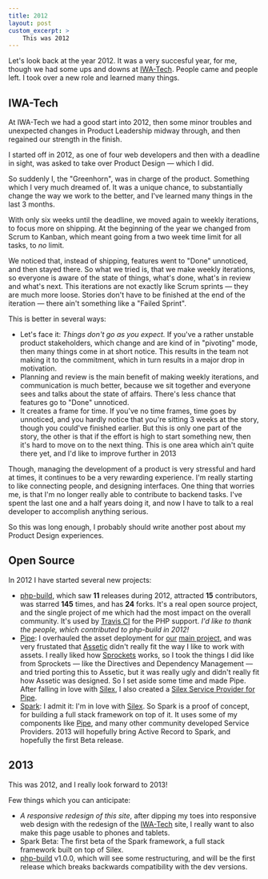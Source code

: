 ```yaml
---
title: 2012
layout: post
custom_excerpt: >
    This was 2012
---
```


Let's look back at the year 2012. It was a very succesful year, for me,
though we had some ups and downs at [IWA-Tech][]. People came and people
left. I took over a new role and learned many things.

## IWA-Tech

At IWA-Tech we had a good start into 2012, then some minor troubles and
unexpected changes in Product Leadership midway through, and then
regained our strength in the finish.

I started off in 2012, as one of four web developers and then with a
deadline in sight, was asked to take over Product Design — which I did.

So suddenly I, the "Greenhorn", was in charge of the product. Something
which I very much dreamed of. It was a unique chance, to substantially
change the way we work to the better, and I've learned many things in
the last 3 months.

With only six weeks until the deadline, we moved again to weekly
iterations, to focus more on shipping. At the beginning of the year we
changed from Scrum to Kanban, which meant going from a two week time
limit for all tasks, to _no_ limit.

We noticed that, instead of shipping, features went to "Done" unnoticed,
and then stayed there. So what we tried is, that we make weekly
iterations, so everyone is aware of the state of things, what's done,
what's in review and what's next. This iterations are not exactly like
Scrum sprints — they are much more loose. Stories don't have to be
finished at the end of the iteration — there ain't something like a
"Failed Sprint".

This is better in several ways:

* Let's face it: _Things don't go as you expect._ If you've a rather
  unstable product stakeholders, which change and are kind of in
  "pivoting" mode, then many things come in at short notice. This
  results in the team not making it to the commitment, which in turn
  results in a major drop in motivation.
* Planning and review is the main benefit of making weekly iterations,
  and communication is much better, because we sit together and everyone
  sees and talks about the state of affairs. There's less chance that
  features go to "Done" unnoticed.
* It creates a frame for time. If you've no time frames, time goes by
  unnoticed, and you hardly notice that you're sitting 3 weeks at the
  story, though you could've finished earlier. But this is only one part
  of the story, the other is that if the effort is high to start something
  new, then it's hard to move on to the next thing. This is one area which
  ain't quite there yet, and I'd like to improve further in 2013

Though, managing the development of a product is very stressful and hard
at times, it continues to be a very rewarding experience. I'm really
starting to like connecting people, and designing interfaces. One thing
that worries me, is that I'm no longer really able to contribute to
backend tasks. I've spent the last one and a half years doing it, and
now I have to talk to a real developer to accomplish anything serious.

So this was long enough, I probably should write another post about my
Product Design experiences.

[IWA-Tech]: http://iwa-tech.com

## Open Source

In 2012 I have started several new projects:

* [php-build][], which saw __11__ releases during 2012, attracted __15__
  contributors, was starred __145__ times, and has __24__ forks. It's a
  real open source project, and the single project of me which had the
  most impact on the overall community. It's used by [Travis CI][] for
  the PHP support. _I'd like to thank the people, which
  contributed to php-build in 2012!_
* [Pipe][]: I overhauled the asset deployment for [our][IWA-Tech] [main
  project][talenthouse], and was very frustated that [Assetic][] didn't
  really fit the way I like to work with assets. I really liked how
  [Sprockets][] works, so I took the things I did like from Sprockets —
  like the Directives and Dependency Management — and tried porting this
  to Assetic, but it was really ugly and didn't really fit how
  Assetic was designed. So I set aside some time and made Pipe. After falling in love with [Silex][], I also created a [Silex Service Provider for Pipe](http://github.com/CHH/pipe-silex).
* [Spark][]: I admit it: I'm in love with [Silex][]. So Spark is a proof
  of concept, for building a full stack framework on top of it. It uses
  some of my components like [Pipe][], and many other community
  developed Service Providers. 2013 will hopefully bring Active Record
  to Spark, and hopefully the first Beta release.

[Silex]: http://silex.sensiolabs.org
[Pipe]: http://github.com/CHH/pipe
[Spark]: http://github.com/CHH/spark
[php-build]: http://github.com/CHH/php-build
[Travis CI]: http://travis-ci.org
[talenthouse]: http://talenthouse.com
[Assetic]: http://github.com/kriswallsmith/assetic
[Sprockets]: http://github.com/sstephenson/sprockets

## 2013

This was 2012, and I really look forward to 2013!

Few things which you can anticipate:

* _A responsive redesign of this site_, after dipping my toes into
  responsive web design with the redesign of the [IWA-Tech][] site, I
  really want to also make this page usable to phones and tablets.
* Spark Beta: The first beta of the Spark framework, a full stack
  framework built on top of Silex.
* [php-build][] v1.0.0, which will see some restructuring, and will be
  the first release which breaks backwards compatibility with the dev
  versions.

